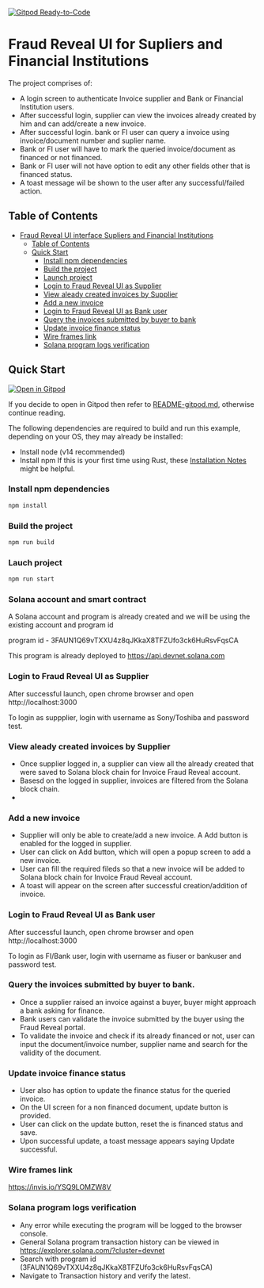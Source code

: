 [![Gitpod
Ready-to-Code](https://img.shields.io/badge/Gitpod-Ready--to--Code-blue?logo=gitpod)](https://gitpod.io/#https://github.com/kotirao27/solana_hackathon/fraud-reveal-web)

# Fraud Reveal UI for Supliers and Financial Institutions

The project comprises of:

* A login screen to authenticate Invoice supplier and Bank or Financial Institution users.
* After successful login, supplier can view the invoices already created by him and can add/create a new invoice. 
* After successful login. bank or FI user can query a invoice using invoice/document number and suplier name.
* Bank or FI user will have to mark the queried invoice/document as financed or not financed.
* Bank or FI user will not have option to edit any other fields other that is financed status.
* A toast message wil be shown to the user after any successful/failed action.

## Table of Contents
- [Fraud Reveal UI interface Supliers and Financial Institutions](#fraud-reveal-ui-for-supliers-and-financial-institutions)
  - [Table of Contents](#table-of-contents)
  - [Quick Start](#quick-start)
    - [Install npm dependencies](#install-npm-dependencies)
    - [Build the project](#build-the-project)
    - [Launch project](#launch-project)
    - [Login to Fraud Reveal UI as Supplier](#login-to-fraud-reveal-ui-as-supplier)
    - [View aleady created invoices by Supplier](#view-already-created-invoices-by-supplier)
    - [Add a new invoice](#add-a-new-invoice)
    - [Login to Fraud Reveal UI as Bank user](#login-to-fraud-reveal-ui-as-bank-user)
    - [Query the invoices submitted by buyer to bank](#query-the-invoices-submitted-by-buyer-to-bank)
    - [Update invoice finance status](#update-invoice-finance-status)
    - [Wire frames link](#wire-frames-link)
    - [Solana program logs verification](#Solana-program-logs-verification)

## Quick Start

[![Open in
Gitpod](https://gitpod.io/button/open-in-gitpod.svg)](https://gitpod.io/#https://github.com/kotirao27/solana_hackathon/fraud-reveal-web)

If you decide to open in Gitpod then refer to
[README-gitpod.md](README-gitpod.md), otherwise continue reading.

The following dependencies are required to build and run this example, depending
on your OS, they may already be installed:

- Install node (v14 recommended)
- Install npm
If this is your first time using Rust, these [Installation
Notes](README-installation-notes.md) might be helpful.

### Install npm dependencies

```bash
npm install
```

### Build the project

```bash
npm run build
```
### Lauch project

```bash
npm run start
```

### Solana account and smart contract

A Solana account and program is already created and we will be using the existing account and program id

program id - 3FAUN1Q69vTXXU4z8qJKkaX8TFZUfo3ck6HuRsvFqsCA

This program is already deployed to https://api.devnet.solana.com

### Login to Fraud Reveal UI as Supplier

After successful launch, open chrome browser and open http://localhost:3000

To login as suppplier, login with username as Sony/Toshiba and password test.

### View aleady created invoices by Supplier

* Once supplier logged in, a supplier can view all the already created that were saved to Solana block chain for Invoice Fraud Reveal account.
* Basesd on the logged in supplier, invoices are filtered from the Solana block chain.
*  
### Add a new invoice

* Supplier will only be able to create/add a new invoice. A Add button is enabled for the logged in supplier.
* User can click on Add button, which will open a popup screen to add a new invoice.
* User can fill the required fileds so that a new invoice will be added to Solana block chain for Invoice Fraud Reveal account.
* A toast will appear on the screen after successful creation/addition of invoice.

### Login to Fraud Reveal UI as Bank user

After successful launch, open chrome browser and open http://localhost:3000

To login as FI/Bank user, login with username as fiuser or bankuser and password test.

### Query the invoices submitted by buyer to bank.

* Once a supplier raised an invoice against a buyer, buyer might approach a bank asking for finance.
* Bank users can validate the invoice submitted by the buyer using the Fraud Reveal portal.
* To validate the invoice and check if its already financed or not, user can input the document/invoice number, supplier name and search for the validity of the document.

### Update invoice finance status

* User also has option to update the finance status for the queried invoice.
* On the UI screen for a non financed document, update button is provided.
* User can click on the update button, reset the is financed status and save.
* Upon successful update, a toast message appears saying Update successful.

### Wire frames link
 https://invis.io/YSQ9LOMZW8V

### Solana program logs verification

* Any error while executing the program will be logged to the browser console.
* General Solana program transaction history can be viewed in https://explorer.solana.com/?cluster=devnet
* Search with program id (3FAUN1Q69vTXXU4z8qJKkaX8TFZUfo3ck6HuRsvFqsCA)
* Navigate to Transaction history and verify the latest.
